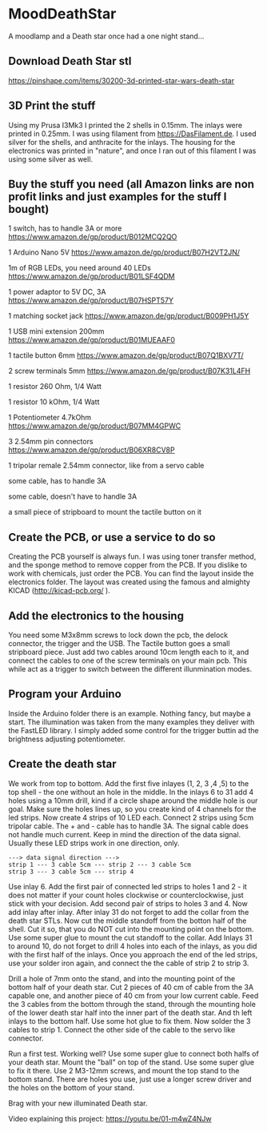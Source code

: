 # MoodDeathStar
A moodlamp and a Death star once had a one night stand...

## Download Death Star stl
https://pinshape.com/items/30200-3d-printed-star-wars-death-star

## 3D Print the stuff
Using my Prusa I3Mk3 I printed the 2 shells in 0.15mm. The inlays were printed in 0.25mm. I was using filament from https://DasFilament.de. I used silver for the shells, and anthracite for the inlays. The housing for the electronics was printed in "nature", and once I ran out of this filament I was using some silver as well.

## Buy the stuff you need (all Amazon links are non profit links and just examples for the stuff I bought)
1 switch, has to handle 3A or more https://www.amazon.de/gp/product/B012MCQ2QO

1 Arduino Nano 5V https://www.amazon.de/gp/product/B07H2VT2JN/

1m of RGB LEDs, you need around 40 LEDs https://www.amazon.de/gp/product/B01LSF4QDM

1 power adaptor to 5V DC, 3A https://www.amazon.de/gp/product/B07HSPT57Y

1 matching socket jack https://www.amazon.de/gp/product/B009PH1J5Y

1 USB mini extension 200mm https://www.amazon.de/gp/product/B01MUEAAF0

1 tactile button 6mm https://www.amazon.de/gp/product/B07Q1BXV7T/

2 screw terminals 5mm https://www.amazon.de/gp/product/B07K31L4FH

1 resistor 260 Ohm, 1/4 Watt

1 resistor 10 kOhm, 1/4 Watt

1 Potentiometer 4.7kOhm https://www.amazon.de/gp/product/B07MM4GPWC

3 2.54mm pin connectors https://www.amazon.de/gp/product/B06XR8CV8P

1 tripolar remale 2.54mm connector, like from a servo cable

some cable, has to handle 3A

some cable, doesn't have to handle 3A

a small piece of stripboard to mount the tactile button on it

## Create the PCB, or use a service to do so
Creating the PCB yourself is always fun. I was using toner transfer method, and the sponge method to remove copper from the PCB. If you dislike to work with chemicals, just order the PCB. You can find the layout inside the electronics folder. The layout was created using the famous and almighty KICAD (http://kicad-pcb.org/ ).

## Add the electronics to the housing
You need some M3x8mm screws to lock down the pcb, the delock connector, the trigger and the USB. The Tactile button goes a small stripboard piece. Just add two cables around 10cm length each to it, and connect the cables to one of the screw terminals on your main pcb. This while act as a trigger to switch between the different illunmination modes.

## Program your Arduino
Inside the Arduino folder there is an example. Nothing fancy, but maybe a start. The illumination was taken from the many examples they deliver with the FastLED library. I simply added some control for the trigger buttin ad the brightness adjusting potentiometer.

## Create the death star
We work from top to bottom. Add the first five inlayes (1, 2, 3 ,4 ,5) to the top shell - the one without an hole in the middle. In the inlays 6 to 31 add 4 holes using a 10mm drill, kind if a circle shape around the middle hole is our goal. Make sure the holes lines up, so you create kind of 4 channels for the led strips. Now create 4 strips of 10 LED each. Connect 2 strips using 5cm tripolar cable. The + and - cable has to handle 3A. The signal cable does not handle much current. Keep in mind the direction of the data signal. Usually these LED strips work in one direction, only.

    ---> data signal direction --->
    strip 1 --- 3 cable 5cm --- strip 2 --- 3 cable 5cm
    strip 3 --- 3 cable 5cm --- strip 4

Use inlay 6. Add the first pair of connected led strips to holes 1 and 2 - it does not matter if your count holes clockwise or counterclockwise, just stick with your decision. Add second pair of strips to holes 3 and 4. Now add inlay after inlay. After inlay 31 do not forget to add the collar from the death star STLs. Now cut the middle standoff from the botton half of the shell. Cut it so, that you do NOT cut into the mounting point on the bottom. Use some super glue to mount the cut standoff to the collar. Add Inlays 31 to around 10, do not forget to drill 4 holes into each of the inlays, as you did with the first half of the inlays. Once you approach the end of the led strips, use your solder iron again, and connect the the cable of strip 2 to strip 3. 

Drill a hole of 7mm onto the stand, and into the mounting point of the bottom half of your death star. Cut 2 pieces of 40 cm of cable from the 3A capable one, and another piece of 40 cm from your low current cable. Feed the 3 cables from the bottom through the stand, through the mounting hole of the lower death star half into the inner part of the death star. And th left inlays to the bottom half. Use some hot glue to fix them. Now solder the 3 cables to strip 1. Connect the other side of the cable to the servo like connector. 

Run a first test. Working well? Use some super glue to connect both halfs of your death star. Mount the "ball" on top of the stand. Use some super glue to fix it there. Use 2 M3-12mm screws, and mount the top stand to the bottom stand. There are holes you use, just use a longer screw driver and the holes on the bottom of your stand.

Brag with your new illuminated Death star.

Video explaining this project: https://youtu.be/01-m4wZ4NJw
